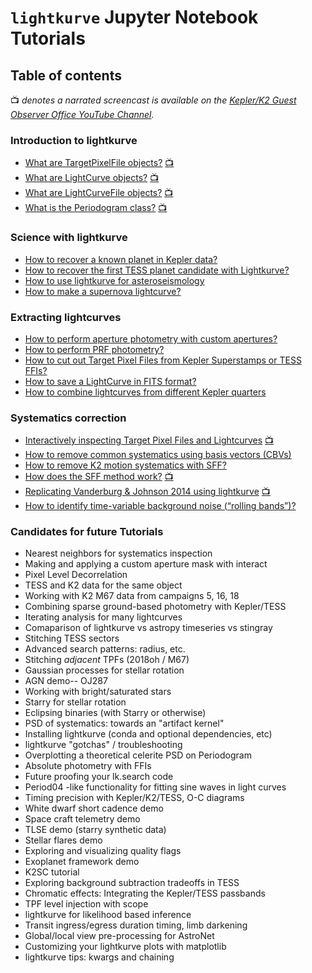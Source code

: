 # `lightkurve` Jupyter Notebook Tutorials

## Table of contents

:tv: *denotes a narrated screencast is available on the [Kepler/K2 Guest Observer Office YouTube Channel](https://www.youtube.com/channel/UCJx_ls4mg5ms9q4Mv_2mYqg).*

### Introduction to lightkurve

- [What are TargetPixelFile objects?](01-target-pixel-files.ipynb)  [:tv:](https://youtu.be/ebw4diF-2NY)
- [What are LightCurve objects?](01-what-are-lightcurves.ipynb)  [:tv:](https://youtu.be/xBesCFlkjIw)
- [What are LightCurveFile objects?](01-lightcurve-files.ipynb)  [:tv:](https://youtu.be/rh7kSNlsqGM)
- [What is the Periodogram class?](01-using-the-periodogram-class.ipynb) [:tv:](https://youtu.be/dYk2gjZGK7k)

### Science with lightkurve

- [How to recover a known planet in Kepler data?](02-recover-a-planet.ipynb)
- [How to recover the first TESS planet candidate with Lightkurve?](02-how-to-recover-the-first-tess-candidate.ipynb)
- [How to use lightkurve for asteroseismology](02-how-to-use-lightkurve-for-asteroseismology.ipynb)
- [How to make a supernova lightcurve?](02-how-to-make-a-supernova-lightcurve.ipynb)

### Extracting lightcurves

- [How to perform aperture photometry with custom apertures?](03-making-custom-apertures.ipynb)
- [How to perform PRF photometry?](03-how-to-use-prf-photometry.ipynb)
- [How to cut out Target Pixel Files from Kepler Superstamps or TESS FFIs?](03-cutting-out-tpfs-from-tess-ffis.ipynb)
- [How to save a LightCurve in FITS format?](03-making-fits-files.ipynb)
- [How to combine lightcurves from different Kepler quarters](03-appending-lightcurves.ipynb)

### Systematics correction

- [Interactively inspecting Target Pixel Files and Lightcurves](04-interact-with-lightcurves-and-tpf.ipynb) [:tv:](https://youtu.be/89_sz-oG4VI)
- [How to remove common systematics using basis vectors (CBVs)](04-removing-cbvs.ipynb)
- [How to remove K2 motion systematics with SFF?](04-how-to-detrend.ipynb)
- [How does the SFF method work?](04-replicate-vanderburg-2014-k2sff.ipynb) [:tv:](https://youtu.be/3Vs9uWW-E84)
- [Replicating Vanderburg & Johnson 2014 using lightkurve](04-replicate-vanderburg-2014-lightkurve.ipynb)  [:tv:](https://youtu.be/kYRqZwz2VPU)
- [How to identify time-variable background noise (“rolling bands”)?](04-identify-rolling-band.ipynb)


### Candidates for future Tutorials

- Nearest neighbors for systematics inspection
- Making and applying a custom aperture mask with interact
- Pixel Level Decorrelation
- TESS and K2 data for the same object
- Working with K2 M67 data from campaigns 5, 16, 18 
- Combining sparse ground-based photometry with Kepler/TESS
- Iterating analysis for many lightcurves
- Comaparison of lightkurve vs astropy timeseries vs stingray
- Stitching TESS sectors
- Advanced search patterns: radius, etc.
- Stitching *adjacent* TPFs (2018oh / M67)
- Gaussian processes for stellar rotation
- AGN demo-- OJ287
- Working with bright/saturated stars
- Starry for stellar rotation
- Eclipsing binaries (with Starry or otherwise)
- PSD of systematics: towards an "artifact kernel"
- Installing lightkurve (conda and optional dependencies, etc)
- lightkurve "gotchas" / troubleshooting
- Overplotting a theoretical celerite PSD on Periodogram
- Absolute photometry with FFIs
- Future proofing your lk.search code
- Period04 -like functionality for fitting sine waves in light curves
- Timing precision with Kepler/K2/TESS, O-C diagrams
- White dwarf short cadence demo
- Space craft telemetry demo
- TLSE demo (starry synthetic data)
- Stellar flares demo
- Exploring and visualizing quality flags
- Exoplanet framework demo
- K2SC tutorial
- Exploring background subtraction tradeoffs in TESS
- Chromatic effects: Integrating the Kepler/TESS passbands
- TPF level injection with scope
- lightkurve for likelihood based inference
- Transit ingress/egress duration timing, limb darkening
- Global/local view pre-processing for AstroNet
- Customizing your lightkurve plots with matplotlib
- lightkurve tips: kwargs and chaining
